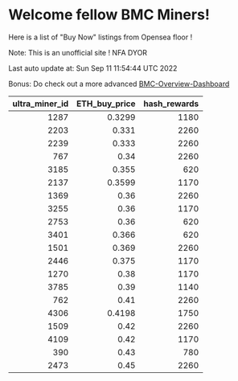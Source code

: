 # Welcome fellow BMC Miners!
Here is a list of "Buy Now" listings from Opensea floor !

Note: This is an unofficial site ! NFA DYOR

Last auto update at: Sun Sep 11 11:54:44 UTC 2022

Bonus: Do check out a more advanced [BMC-Overview-Dashboard](https://dune.com/defifunk/BMC-Overview-Dashboard)


|   ultra_miner_id |   ETH_buy_price |   hash_rewards |
|-----------------:|----------------:|---------------:|
|             1287 |          0.3299 |           1180 |
|             2203 |          0.331  |           2260 |
|             2239 |          0.333  |           2260 |
|              767 |          0.34   |           2260 |
|             3185 |          0.355  |            620 |
|             2137 |          0.3599 |           1170 |
|             1369 |          0.36   |           2260 |
|             3255 |          0.36   |           1170 |
|             2753 |          0.36   |            620 |
|             3401 |          0.366  |            620 |
|             1501 |          0.369  |           2260 |
|             2446 |          0.375  |           1170 |
|             1270 |          0.38   |           1170 |
|             3785 |          0.39   |           1140 |
|              762 |          0.41   |           2260 |
|             4306 |          0.4198 |           1750 |
|             1509 |          0.42   |           2260 |
|             4109 |          0.42   |           1170 |
|              390 |          0.43   |            780 |
|             2473 |          0.45   |           2260 |